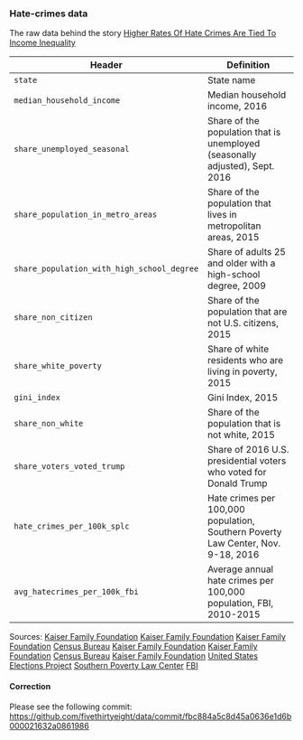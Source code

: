 ### Hate-crimes data

The raw data behind the story [Higher Rates Of Hate Crimes Are Tied To Income Inequality](https://fivethirtyeight.com/features/higher-rates-of-hate-crimes-are-tied-to-income-inequality/)

Header | Definition
---|---------
`state` | State name
`median_household_income` | Median household income, 2016
`share_unemployed_seasonal` | Share of the population that is unemployed (seasonally adjusted), Sept. 2016
`share_population_in_metro_areas` | Share of the population that lives in metropolitan areas, 2015
`share_population_with_high_school_degree` | Share of adults 25 and older with a high-school degree, 2009
`share_non_citizen` | Share of the population that are not U.S. citizens, 2015
`share_white_poverty` | Share of white residents who are living in poverty, 2015
`gini_index` | Gini Index, 2015
`share_non_white` | Share of the population that is not white, 2015
`share_voters_voted_trump` | Share of 2016 U.S. presidential voters who voted for Donald Trump
`hate_crimes_per_100k_splc` | Hate crimes per 100,000 population, Southern Poverty Law Center, Nov. 9-18, 2016
`avg_hatecrimes_per_100k_fbi` | Average annual hate crimes per 100,000 population, FBI, 2010-2015


Sources:
[Kaiser Family Foundation](http://kff.org/other/state-indicator/median-annual-income/?currentTimeframe=0)
[Kaiser Family Foundation](http://kff.org/other/state-indicator/unemployment-rate/?currentTimeframe=0)
[Kaiser Family Foundation](http://kff.org/other/state-indicator/unemployment-rate/?currentTimeframe=0)
[Census Bureau](https://www.census.gov/prod/2012pubs/p20-566.pdf)
[Kaiser Family Foundation](http://kff.org/other/state-indicator/distribution-by-citizenship-status/?currentTimeframe=0)
[Kaiser Family Foundation](http://kff.org/other/state-indicator/poverty-rate-by-raceethnicity/?currentTimeframe=0)
[Census Bureau](https://factfinder.census.gov/faces/tableservices/jsf/pages/productview.xhtml?pid=ACS_10_1YR_B19083&prodType=table)
[Kaiser Family Foundation](http://kff.org/other/state-indicator/distribution-by-raceethnicity/?currentTimeframe=0)
[United States Elections Project](http://www.electproject.org/2016g)
[Southern Poverty Law Center](https://www.splcenter.org/20161129/ten-days-after-harassment-and-intimidation-aftermath-election)
[FBI](https://ucr.fbi.gov/hate-crime)

#### Correction

Please see the following commit:
https://github.com/fivethirtyeight/data/commit/fbc884a5c8d45a0636e1d6b000021632a0861986

